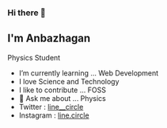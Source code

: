 ### Hi there 👋

## I'm Anbazhagan
 Physics Student
 
- I’m currently learning ... Web Development
- I love Science and Technology
- I like to contribute ... FOSS
- 💬 Ask me about ... Physics
- Twitter : [line__circle](https://twitter.com/line__circle)
- Instagram : [line.circle](https://instagram.com/line.circle)
